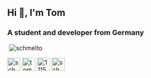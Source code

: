 <h2>Hi 👋, I'm Tom</h2>
<h3>A student and developer from Germany</h3>


<p>&nbsp;<img src="https://github-readme-stats.vercel.app/api?username=schmelto&show_icons=true&count_private=true" alt="schmelto" /></p>
  
<p>
  <a href="https://dev.to/schmelto" target="blank"><img align="center" src="https://cdn.jsdelivr.net/npm/simple-icons@3.0.1/icons/dev-dot-to.svg" alt="schmelto" height="30" width="30" /></a>
  <a href="https://linkedin.com/in/tomschmelzer" target="blank"><img align="center" src="https://cdn.jsdelivr.net/npm/simple-icons@3.0.1/icons/linkedin.svg" alt="tomschmelzer" height="30" width="30" /></a>
  <a href="https://stackoverflow.com/users/11155942" target="blank"><img align="center" src="https://cdn.jsdelivr.net/npm/simple-icons@3.0.1/icons/stackoverflow.svg" alt="11155942" height="30" width="30" /></a>
  <a href="https://instagram.com/schmelto" target="blank"><img align="center" src="https://cdn.jsdelivr.net/npm/simple-icons@3.0.1/icons/instagram.svg" alt="schmelto" height="30" width="30" /></a>
</p>
